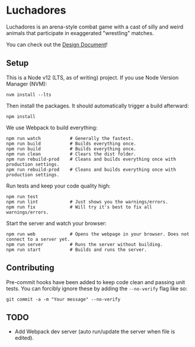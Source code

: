 # Luchadores

Luchadores is an arena-style combat game with a cast of silly and weird animals that participate in exaggerated "wrestling" matches.

You can check out the [Design Document](https://docs.google.com/document/d/1MlaYaygWPhbE7BNI9D7iT2IaouNDpXv2TJxrf_YoSdo/)!

## Setup

This is a Node v12 (LTS, as of writing) project. If you use Node Version Manager (NVM):

```
nvm install --lts
```

Then install the packages. It should automatically trigger a build afterward:

```
npm install
```

We use Webpack to build everything:

```
npm run watch           # Generally the fastest.
npm run build           # Builds everything once.
npm run build           # Builds everything once.
npm run clean           # Clears the dist folder.
npm run rebuild-prod    # Cleans and builds everything once with production settings.
npm run rebuild-prod    # Cleans and builds everything once with production settings.
```

Run tests and keep your code quality high:
```
npm run test
npm run lint            # Just shows you the warnings/errors.
npm run fix             # Will try it's best to fix all warnings/errors.
```

Start the server and watch your browser:
```
npm run web             # Opens the webpage in your browser. Does not connect to a server yet.
npm run server          # Runs the server without building.
npm run start           # Builds and runs the server.
```

## Contributing

Pre-commit hooks have been added to keep code clean and passing unit tests. You
can forcibly ignore these by adding the `--no-verify` flag like so:

```
git commit -a -m "Your message" --no-verify
```

## TODO

- Add Webpack dev server (auto run/update the server when file is edited).
